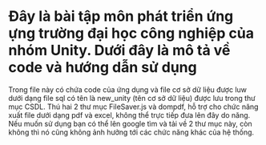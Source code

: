# Đây là bài tập môn phát triển ứng ựng trường đại học công nghiệp của nhóm Unity. Dưới đây là mô tả về code và hướng dẫn sử dụng
Trong file này có chứa code của ứng dụng và file cơ sở dữ liệu được luw dưới dạng file sql có tên là new_unity (tên cơ sở dữ liệu) được lưu trong thư mục CSDL. 
Thú hai 2 thư mục FileSaver.js và dompdf, hỗ trợ cho chức năng xuất file dưới dạng pdf và excel, không thể trực tiếp đưa lên đây do năng. Nếu muốn sử dụng bạn có thể lên google tìm và tải về 2 thư mục này, còn không thì nó cũng không ảnh hưởng tới các chức năng khác của hệ thống.
